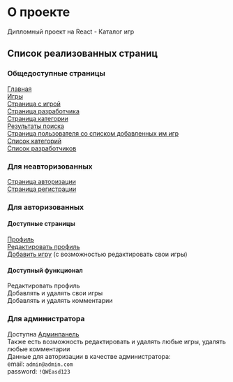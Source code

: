 # О проекте  

Дипломный проект на React - Каталог игр

## Список реализованных страниц
### Общедоступные страницы
[Главная](http://185.209.28.79/ "Главная")  
[Игры](http://185.209.28.79/games "Игры")  
[Страница с игрой](http://185.209.28.79/games/63ecfd22b5dfe1ea678728eb "Страница с игрой")  
[Страница разработчика](http://185.209.28.79/developers/63e3d18ab82b20a561627708 "Страница разработчика")  
[Страница категории](http://185.209.28.79/categories/63e3d189b82b20a5616276fa "Страница категории")  
[Результаты поиска](http://185.209.28.79/search?q=counter "Результаты поиска")  
[Страница пользователя со списком добавленных им игр](http://185.209.28.79/users/63eceec3b5dfe1ea6787286d "Страница пользователя со списком добавленных им игр")  
[Список категорий](http://185.209.28.79/categories "Список категорий")  
[Список разработчиков](http://185.209.28.79/developers "Список разработчиков")  
### Для неавторизованных  
[Страница авторизации](http://185.209.28.79/login "Страница авторизации")  
[Страница регистрации](http://185.209.28.79/register "Страница регистрации")  
### Для авторизованных  
#### Доступные страницы
[Профиль](http://185.209.28.79/profile "Профиль")  
[Редактировать профиль](http://185.209.28.79/profile/edit "Редактировать профиль")  
[Добавить игру](http://185.209.28.79/games/add "Добавить игру") (с возможностью редактировать свои игры)  
#### Доступный функционал
Редактировать профиль  
Добавлять и удалять свои игры  
Добавлять и удалять комментарии  
### Для администратора  
Доступна [Админпанель](http://185.209.28.79/admin "Админпанель")  
Также есть возможность редактировать и удалять любые игры, удалять любые комментарии  
Данные для авторизации в качестве администратора:  
email: `admin@admin.com`  
password: `!QWEasd123`  


